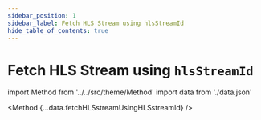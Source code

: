 ```yaml
---
sidebar_position: 1
sidebar_label: Fetch HLS Stream using hlsStreamId
hide_table_of_contents: true
---
```


# Fetch HLS Stream using `hlsStreamId`

import Method from '../../src/theme/Method'
import data from './data.json'

<Method 
{...data.fetchHLSstreamUsingHLSstreamId}
/>